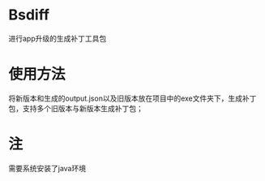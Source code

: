 # Bsdiff
进行app升级的生成补丁工具包

# 使用方法
将新版本和生成的output.json以及旧版本放在项目中的exe文件夹下，生成补丁包，支持多个旧版本与新版本生成补丁包；

# 注
需要系统安装了java环境

